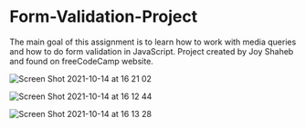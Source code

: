 # Form-Validation-Project

The main goal of this assignment is to learn how to work with media queries and how to do form validation in JavaScript.
Project created by Joy Shaheb and found on freeCodeCamp website.

![Screen Shot 2021-10-14 at 16 21 02](https://user-images.githubusercontent.com/77698908/137336709-9be51fbd-23cb-4709-acbe-1378592dbe9c.png)


![Screen Shot 2021-10-14 at 16 12 44](https://user-images.githubusercontent.com/77698908/137336843-28867d84-e4d7-401c-b9e2-9ff706670f16.png)



![Screen Shot 2021-10-14 at 16 13 28](https://user-images.githubusercontent.com/77698908/137337126-bbf14c91-ff31-4563-9ea4-3d486f85e5d6.png)
